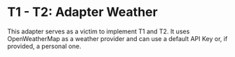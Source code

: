 # T1 - T2: Adapter Weather

This adapter serves as a victim to implement T1 and T2.
It uses OpenWeatherMap as a weather provider and can use a default API Key or, if provided, a personal one.